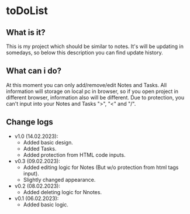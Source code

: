 # toDoList

## What is it?
This is my project which should be similar to notes. It's will be updating in somedays, so below this description you can find update history.

## What can i do?
At this moment you can only add/remove/edit Notes and Tasks. All information will storage on local pc in browser, so if you open project in different browser, information also will be different. Due to protection, you can't input into your Notes and Tasks ">", "<" and "/".

## Change logs
- v1.0 (14.02.2023):
  - Added basic design.
  - Added Tasks.
  - Added protection from HTML code inputs.
- v0.3 (09.02.2023):
  - Added editing logic for Notes (But w/o protection from html tags input).
  - Slightly changed appearance.
- v0.2 (08.02.2023):
  - Added deleting logic for Nnotes.
- v0.1 (06.02.2023):
  - Added basic logic.

